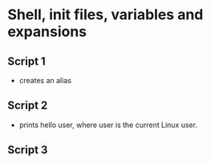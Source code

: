 #  Shell, init files, variables and expansions

## Script 1
- creates an alias

## Script 2
- prints hello user, where user is the current Linux user.

## Script 3
